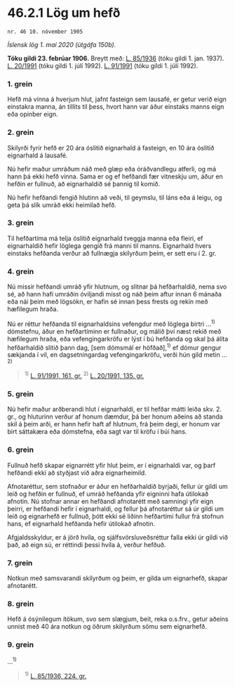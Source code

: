 # 46.2.1 Lög um hefð

`nr. 46 10. nóvember 1905`

_Íslensk lög 1. maí 2020 (útgáfa 150b)._

**Tóku gildi 23. febrúar 1906.**
Breytt með:
[L. 85/1936](https://althingi.is/altext/stjtnr.html#1936085) (tóku gildi 1. jan. 1937).
[L. 20/1991](https://althingi.is/altext/stjt/1991.020.html) (tóku gildi 1. júlí 1992).
[L. 91/1991](https://althingi.is/altext/stjt/1991.091.html) (tóku gildi 1. júlí 1992).

### 1. grein

Hefð má vinna á hverjum hlut, jafnt fasteign sem lausafé, er getur verið eign einstakra manna, án tillits til þess, hvort hann var áður einstaks manns eign eða opinber eign.

### 2. grein

Skilyrði fyrir hefð er 20 ára óslitið eignarhald á fasteign, en 10 ára óslitið eignarhald á lausafé.

Nú hefir maður umráðum náð með glæp eða óráðvandlegu atferli, og má hann þá ekki hefð vinna. Sama er og ef hefðandi fær vitneskju um, áður en hefðin er fullnuð, að eignarhaldið sé þannig til komið.

Nú hefir hefðandi fengið hlutinn að veði, til geymslu, til láns eða á leigu, og geta þá slík umráð ekki heimilað hefð.

### 3. grein

Til hefðartíma má telja óslitið eignarhald tveggja manna eða fleiri, ef eignarhaldið hefir löglega gengið frá manni til manns. Eignarhald hvers einstaks hefðanda verður að fullnægja skilyrðum þeim, er sett eru í 2. gr.

### 4. grein

Nú missir hefðandi umráð yfir hlutnum, og slitnar þá hefðarhaldið, nema svo sé, að hann hafi umráðin óviljandi misst og náð þeim aftur innan 6 mánaða eða nái þeim með lögsókn, er hafin sé innan þess frests og rekin með hæfilegum hraða.

Nú er réttur hefðanda til eignarhaldsins vefengdur með löglega birtri …<sup>1)</sup> dómstefnu, áður en hefðartíminn er fullnaður, og málið því næst rekið með hæfilegum hraða, eða vefengingarkröfu er lýst í bú hefðanda og skal þá álíta hefðarhaldið slitið þann dag, [sem dómsmál er höfðað],<sup>1)</sup> ef dómur gengur sækjanda í vil, en dagsetningardag vefengingarkröfu, verði hún gild metin …<sup>2)</sup> 

> <sup>1)</sup> [L. 91/1991, 161. gr.](https://althingi.is/altext/stjt/1991.091.html#G161) <sup>2)</sup> [L. 20/1991, 135. gr.](https://althingi.is/altext/stjt/1991.020.html#G135)

### 5. grein

Nú hefir maður arðberandi hlut í eignarhaldi, er til hefðar mátti leiða skv. 2. gr., og hluturinn verður af honum dæmdur, þá ber honum aðeins að standa skil á þeim arði, er hann hefir haft af hlutnum, frá þeim degi, er honum var birt sáttakæra eða dómstefna, eða sagt var til kröfu í búi hans.

### 6. grein

Fullnuð hefð skapar eignarrétt yfir hlut þeim, er í eignarhaldi var, og þarf hefðandi ekki að styðjast við aðra eignarheimild.

Afnotaréttur, sem stofnaður er áður en hefðarhaldið byrjaði, fellur úr gildi um leið og hefðin er fullnuð, ef umráð hefðanda yfir eigninni hafa útilokað afnotin. Nú stofnar annar en hefðandi afnotarétt með samningi yfir eign þeirri, er hefðandi hefir í eignarhaldi, og fellur þá afnotaréttur sá úr gildi um leið og eignarhefð er fullnuð, þótt ekki sé liðinn hefðartími fullur frá stofnun hans, ef eignarhald hefðanda hefir útilokað afnotin.

Afgjaldsskyldur, er á jörð hvíla, og sjálfsvörsluveðsréttur falla ekki úr gildi við það, að eign sú, er réttindi þessi hvíla á, verður hefðuð.

### 7. grein

Notkun með samsvarandi skilyrðum og þeim, er gilda um eignarhefð, skapar afnotarétt.

### 8. grein

Hefð á ósýnilegum ítökum, svo sem slægjum, beit, reka o.s.frv., getur aðeins unnist með 40 ára notkun og öðrum skilyrðum sömu sem eignarhefð.

### 9. grein

…<sup>1)</sup> 

> <sup>1)</sup> [L. 85/1936, 224. gr.](https://althingi.is/altext/stjtnr.html#1936085?g224)
